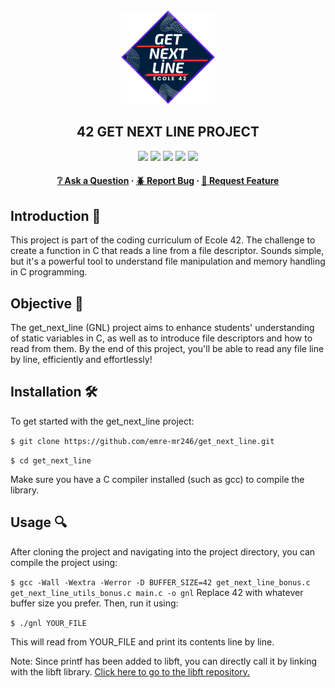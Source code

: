 <div align="center">
  <img src="img/gnl.png" alt="Logo" width="150" height="150">
  <h2>42 GET NEXT LINE PROJECT</h2>
    <a href= https://github.com/emre-mr246/42-evaluation><img src="https://img.shields.io/badge/score-125%20%2F%20100-success?style=for-the-badge"/></a>
    <a href= https://github.com/emre-mr246/42-evaluation><img src="https://img.shields.io/badge/circle-1-magenta?style=for-the-badge"/></a>
    <a href= https://github.com/emre-mr246/42-evaluation><img src="https://img.shields.io/badge/42-Evaluation-red?style=for-the-badge"/></a>
    <a href= https://github.com/emre-mr246/42-evaluation><img src="https://img.shields.io/github/last-commit/emre-mr246/42_ring1_get_next_line?style=for-the-badge"/></a>
    <a href="https://42istanbul.com.tr/"><img src="https://img.shields.io/badge/42-ISTANBUL-white?style=for-the-badge"/></a>
   
<h4>
    <a href="https://github.com/emre-mr246/42_ring1_get_next_line/issues">❔ Ask a Question</a>
  <span> · </span>
    <a href="https://github.com/emre-mr246/42_ring1_get_next_line/issues">🪲 Report Bug</a>
  <span> · </span>
    <a href="https://github.com/emre-mr246/42_ring1_get_next_line/issues">💬 Request Feature</a>
</h4>
</div>

## Introduction 🚀

This project is part of the coding curriculum of Ecole 42. The challenge to create a function in C that reads a line from a file descriptor. Sounds simple, but it's a powerful tool to understand file manipulation and memory handling in C programming.

## Objective 🎯

The get_next_line (GNL) project aims to enhance students' understanding of static variables in C, as well as to introduce file descriptors and how to read from them.  By the end of this project, you'll be able to read any file line by line, efficiently and effortlessly!

## Installation 🛠

To get started with the get_next_line project:

`$ git clone https://github.com/emre-mr246/get_next_line.git`

`$ cd get_next_line`

Make sure you have a C compiler installed (such as gcc) to compile the library.

## Usage 🔍
After cloning the project and navigating into the project directory, you can compile the project using:

`$ gcc -Wall -Wextra -Werror -D BUFFER_SIZE=42 get_next_line_bonus.c get_next_line_utils_bonus.c main.c -o gnl`
Replace 42 with whatever buffer size you prefer. Then, run it using:

`$ ./gnl YOUR_FILE`

This will read from YOUR_FILE and print its contents line by line.

Note: Since printf has been added to libft, you can directly call it by linking with the libft library.
<a href="https://github.com/emre-mr246/42_ring0_libft"> Click here to go to the libft repository.</a>

